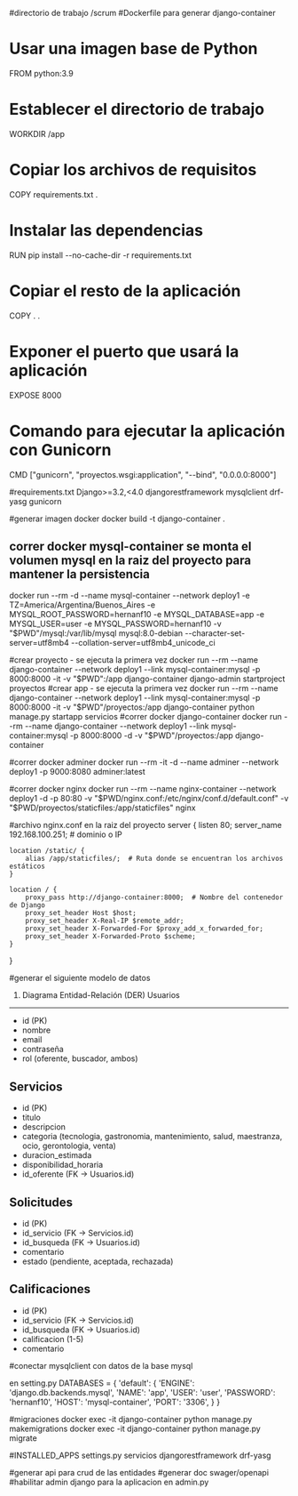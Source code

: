 #directorio de trabajo
	/scrum
#Dockerfile para generar django-container
# Usar una imagen base de Python
FROM python:3.9
# Establecer el directorio de trabajo
WORKDIR /app
# Copiar los archivos de requisitos
COPY requirements.txt .
# Instalar las dependencias
RUN pip install --no-cache-dir -r requirements.txt
# Copiar el resto de la aplicación
COPY . .
# Exponer el puerto que usará la aplicación
EXPOSE 8000
# Comando para ejecutar la aplicación con Gunicorn
CMD ["gunicorn", "proyectos.wsgi:application", "--bind", "0.0.0.0:8000"]

#requirements.txt 
Django>=3.2,<4.0
djangorestframework
mysqlclient
drf-yasg
gunicorn

#generar imagen docker
docker build -t django-container .

## correr docker mysql-container se monta el volumen mysql en la raiz del proyecto para mantener la persistencia

docker run --rm -d --name mysql-container --network deploy1 -e TZ=America/Argentina/Buenos_Aires -e MYSQL_ROOT_PASSWORD=hernanf10 -e MYSQL_DATABASE=app -e MYSQL_USER=user -e MYSQL_PASSWORD=hernanf10 -v "$PWD"/mysql:/var/lib/mysql mysql:8.0-debian --character-set-server=utf8mb4 --collation-server=utf8mb4_unicode_ci

#crear proyecto - se ejecuta la primera vez
docker run --rm --name django-container --network deploy1 --link mysql-container:mysql -p 8000:8000 -it -v "$PWD":/app django-container django-admin startproject proyectos
#crear app - se ejecuta la primera vez
docker run --rm --name django-container --network deploy1 --link mysql-container:mysql -p 8000:8000 -it -v "$PWD"/proyectos:/app django-container python manage.py startapp servicios
#correr docker django-container
docker run --rm --name django-container --network deploy1 --link mysql-container:mysql -p 8000:8000 -d -v "$PWD"/proyectos:/app django-container

#correr docker adminer
docker run --rm -it -d --name adminer --network deploy1 -p 9000:8080 adminer:latest

#correr docker nginx 
docker run --rm --name nginx-container --network deploy1 -d -p 80:80 -v "$PWD/nginx.conf:/etc/nginx/conf.d/default.conf" -v "$PWD/proyectos/staticfiles:/app/staticfiles" nginx

#archivo nginx.conf en la raiz del proyecto
server {
    listen 80;
    server_name 192.168.100.251;  # dominio o IP

    location /static/ {
        alias /app/staticfiles/;  # Ruta donde se encuentran los archivos estáticos
    }

    location / {
        proxy_pass http://django-container:8000;  # Nombre del contenedor de Django
        proxy_set_header Host $host;
        proxy_set_header X-Real-IP $remote_addr;
        proxy_set_header X-Forwarded-For $proxy_add_x_forwarded_for;
        proxy_set_header X-Forwarded-Proto $scheme;
    }
}

#generar el siguiente modelo de datos
1. Diagrama Entidad-Relación (DER)
Usuarios
---------
- id (PK)
- nombre
- email
- contraseña
- rol (oferente, buscador, ambos)

Servicios
---------
- id (PK)
- titulo
- descripcion
- categoria (tecnologia, gastronomia, mantenimiento, salud, maestranza, ocio, gerontologia, venta)
- duracion_estimada
- disponibilidad_horaria
- id_oferente (FK -> Usuarios.id)

Solicitudes
-----------
- id (PK)
- id_servicio (FK -> Servicios.id)
- id_busqueda (FK -> Usuarios.id)
- comentario
- estado (pendiente, aceptada, rechazada)

Calificaciones
--------------
- id (PK)
- id_servicio (FK -> Servicios.id)
- id_busqueda (FK -> Usuarios.id)
- calificacion (1-5)
- comentario

#conectar mysqlclient
con datos de la base mysql

en setting.py
DATABASES = {
    'default': {
        'ENGINE': 'django.db.backends.mysql',
        'NAME': 'app',
        'USER': 'user',
        'PASSWORD': 'hernanf10',
        'HOST': 'mysql-container',
        'PORT': '3306',
    }
}

#migraciones
docker exec -it django-container python manage.py makemigrations
docker exec -it django-container python manage.py migrate


#INSTALLED_APPS settings.py
 servicios
 djangorestframework
 drf-yasg
 
#generar api para crud de las entidades
#generar doc swager/openapi
#habilitar admin django para la aplicacion
en admin.py
